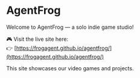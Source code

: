 # AgentFrog

Welcome to AgentFrog — a solo indie game studio!

🎮 Visit the live site here:  
👉 [https://frogagent.github.io/agentfrog/](https://frogagent.github.io/agentfrog/)

This site showcases our video games and projects.
